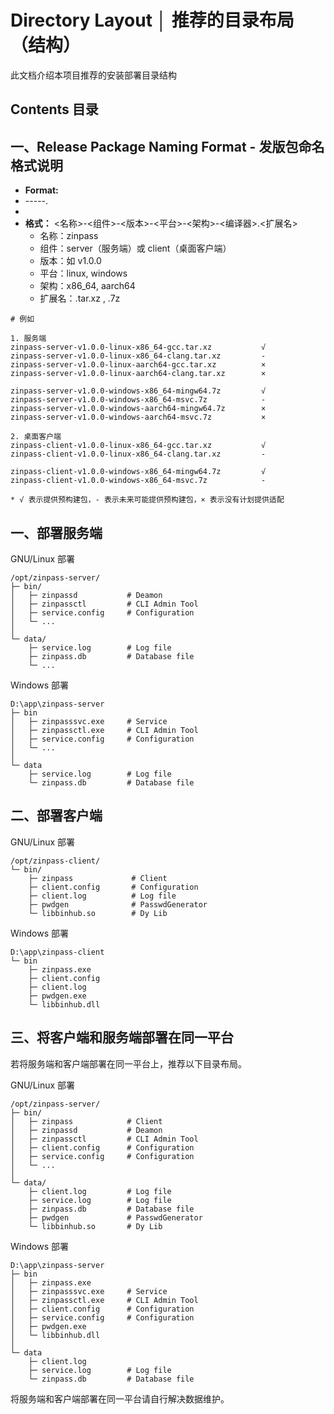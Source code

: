 # Directory Layout │ 推荐的目录布局（结构）

此文档介绍本项目推荐的安装部署目录结构

## Contents 目录


## 一、Release Package Naming Format - 发版包命名格式说明  

- **Format:** 
- <Name>-<Component>-<Version>-<Platform>-<Architecture>-<Toolchain>.<Extension>
- 
- **格式：** <名称>-<组件>-<版本>-<平台>-<架构>-<编译器>.<扩展名>  
    - 名称：zinpass
    - 组件：server（服务端）或 client（桌面客户端）
    - 版本：如 v1.0.0
    - 平台：linux, windows
    - 架构：x86_64, aarch64
    - 扩展名：.tar.xz , .7z
  
```plaintext
# 例如

1. 服务端
zinpass-server-v1.0.0-linux-x86_64-gcc.tar.xz           √
zinpass-server-v1.0.0-linux-x86_64-clang.tar.xz         -
zinpass-server-v1.0.0-linux-aarch64-gcc.tar.xz          ×
zinpass-server-v1.0.0-linux-aarch64-clang.tar.xz        ×

zinpass-server-v1.0.0-windows-x86_64-mingw64.7z         √
zinpass-server-v1.0.0-windows-x86_64-msvc.7z            -
zinpass-server-v1.0.0-windows-aarch64-mingw64.7z        ×
zinpass-server-v1.0.0-windows-aarch64-msvc.7z           ×

2. 桌面客户端
zinpass-client-v1.0.0-linux-x86_64-gcc.tar.xz           √
zinpass-client-v1.0.0-linux-x86_64-clang.tar.xz         -

zinpass-client-v1.0.0-windows-x86_64-mingw64.7z         √
zinpass-client-v1.0.0-windows-x86_64-msvc.7z            -

* √ 表示提供预构建包，- 表示未来可能提供预构建包，× 表示没有计划提供适配
```

## 一、部署服务端

GNU/Linux 部署
```plaintext
/opt/zinpass-server/
├─ bin/
│   ├─ zinpassd           # Deamon
│   ├─ zinpassctl         # CLI Admin Tool
│   ├─ service.config     # Configuration
│   └─ ...
│
└─ data/
    ├─ service.log        # Log file
    ├─ zinpass.db         # Database file
    └─ ...
```

Windows 部署
```plaintext
D:\app\zinpass-server
├─ bin
│   ├─ zinpasssvc.exe     # Service
│   ├─ zinpassctl.exe     # CLI Admin Tool
│   ├─ service.config     # Configuration
│   └─ ...
│
└─ data
    ├─ service.log        # Log file
    └─ zinpass.db         # Database file
```


## 二、部署客户端

GNU/Linux 部署
```plaintext
/opt/zinpass-client/
└─ bin/
    ├─ zinpass             # Client
    ├─ client.config       # Configuration
    ├─ client.log          # Log file
    ├─ pwdgen              # PasswdGenerator
    └─ libbinhub.so        # Dy Lib
```

Windows 部署
```plaintext
D:\app\zinpass-client
└─ bin
    ├─ zinpass.exe
    ├─ client.config
    ├─ client.log
    ├─ pwdgen.exe
    └─ libbinhub.dll
```

## 三、将客户端和服务端部署在同一平台

若将服务端和客户端部署在同一平台上，推荐以下目录布局。

GNU/Linux 部署
```plaintext
/opt/zinpass-server/
├─ bin/
│   ├─ zinpass            # Client
│   ├─ zinpassd           # Deamon
│   ├─ zinpassctl         # CLI Admin Tool
│   ├─ client.config      # Configuration
│   ├─ service.config     # Configuration
│   └─ ...
│
└─ data/
    ├─ client.log         # Log file
    ├─ service.log        # Log file
    ├─ zinpass.db         # Database file
    ├─ pwdgen             # PasswdGenerator
    └─ libbinhub.so       # Dy Lib

```


Windows 部署
```plaintext
D:\app\zinpass-server
├─ bin
│   ├─ zinpass.exe
│   ├─ zinpasssvc.exe     # Service
│   ├─ zinpassctl.exe     # CLI Admin Tool
│   ├─ client.config      # Configuration
│   ├─ service.config     # Configuration
│   ├─ pwdgen.exe
│   └─ libbinhub.dll
│
└─ data
    ├─ client.log
    ├─ service.log        # Log file
    └─ zinpass.db         # Database file
```

将服务端和客户端部署在同一平台请自行解决数据维护。